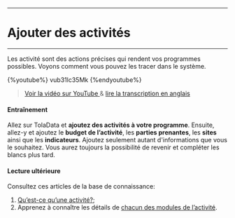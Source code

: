 ****
# Ajouter des activités
---

Les activité sont des actions précises qui rendent vos programmes possibles. Voyons comment vous pouvez les tracer dans le système.

{%youtube%} vub31lc35Mk {%endyoutube%}  
> [Voir la vidéo sur YouTube ](https://www.youtube.com/embed/vub31lc35Mk?rel=0) & [lire la transcription en anglais](https://docs.google.com/document/d/1DCaeMviBwSO5hGSfeh6Y9McPI6D1dzxJyDs5kKa4wug/edit#heading=h.zexkmlu322pr) 

#### Entraînement

Allez sur TolaData et **ajoutez des activités à votre programme**. Ensuite, allez-y et ajoutez le **budget de l’activité**, les **parties prenantes**, les **sites** ainsi que les **indicateurs**. 
Ajoutez seulement autant d'informations que vous le souhaitez. Vous aurez toujours la possibilité de revenir et compléter les blancs plus tard.


#### Lecture ultérieure

Consultez ces articles de la base de connaissance: 

1. [Qu’est-ce qu’une activité?](https://help.toladata.com/fr/activities/what-is-an-activity.html);
2. Apprenez à connaître les détails de [chacun des modules de l’activité](https://help.toladata.com/fr/activities/activity-modules.html).





